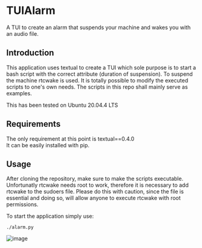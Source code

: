 # TUIAlarm
A TUI to create an alarm that suspends your machine and wakes you with an audio file.


## Introduction
This application uses textual to create a TUI which sole purpose is to start a bash script with the correct attribute (duration of suspension).
To suspend the machine rtcwake is used.
It is totally possible to modify the executed scripts to one's own needs. The scripts in this repo shall mainly serve as examples.

This has been tested on Ubuntu 20.04.4 LTS

## Requirements
The only requirement at this point is textual==0.4.0  
It can be easily installed with pip.

## Usage
After cloning the repository, make sure to make the scripts executable.
Unfortunatly rtcwake needs root to work, therefore it is necessary to add rtcwake to the sudoers file. Please do this with caution,
since the file is essential and doing so, will allow anyone to execute rtcwake with root permissions.

To start the application simply use:

```
./alarm.py
```

![image](https://user-images.githubusercontent.com/43621370/201540112-fca90f1a-0215-407d-8b0c-091c12be63e7.png)
